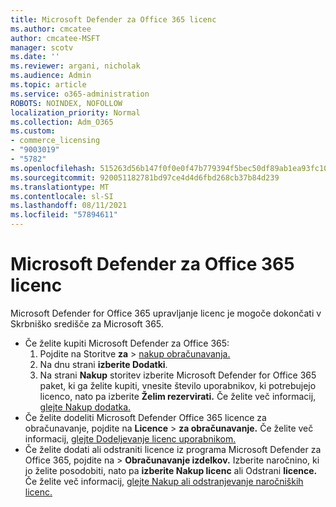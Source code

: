 ```yaml
---
title: Microsoft Defender za Office 365 licenc
ms.author: cmcatee
author: cmcatee-MSFT
manager: scotv
ms.date: ''
ms.reviewer: argani, nicholak
ms.audience: Admin
ms.topic: article
ms.service: o365-administration
ROBOTS: NOINDEX, NOFOLLOW
localization_priority: Normal
ms.collection: Adm_O365
ms.custom:
- commerce_licensing
- "9003019"
- "5782"
ms.openlocfilehash: 515263d56b147f0f0e0f47b779394f5bec50df89ab1ea93fc1042384270a2ba3
ms.sourcegitcommit: 920051182781bd97ce4d4d6fbd268cb37b84d239
ms.translationtype: MT
ms.contentlocale: sl-SI
ms.lasthandoff: 08/11/2021
ms.locfileid: "57894611"
---
```

# <a name="microsoft-defender-for-office-365-license-management"></a>Microsoft Defender za Office 365 licenc

Microsoft Defender for Office 365 upravljanje licenc je mogoče dokončati v Skrbniško središče za Microsoft 365.

- Če želite kupiti Microsoft Defender za Office 365:
    1. Pojdite na Storitve **za**  >  [nakup obračunavanja.](https://go.microsoft.com/fwlink/p/?linkid=868433)
    2. Na dnu strani **izberite Dodatki**.
    3. Na strani **Nakup** storitev izberite Microsoft Defender for Office 365 paket, ki ga želite kupiti, vnesite število uporabnikov, ki potrebujejo licenco, nato pa izberite **Želim rezervirati.** Če želite več informacij, [glejte Nakup dodatka.](https://docs.microsoft.com/microsoft-365/commerce/buy-or-edit-an-add-on)
- Če želite dodeliti Microsoft Defender Office 365 licence za obračunavanje, pojdite na **Licence**  >  **za obračunavanje.** Če želite več informacij, [glejte Dodeljevanje licenc uporabnikom.](https://docs.microsoft.com/microsoft-365/admin/manage/assign-licenses-to-users)
- Če želite dodati ali odstraniti licence iz programa Microsoft Defender za Office 365, pojdite na  >  **Obračunavanje izdelkov.** Izberite naročnino, ki jo želite posodobiti, nato pa **izberite Nakup licenc** ali Odstrani **licence.** Če želite več informacij, [glejte Nakup ali odstranjevanje naročniških licenc.](https://docs.microsoft.com/microsoft-365/commerce/licenses/buy-licenses)